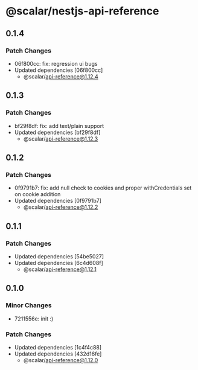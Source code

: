 # @scalar/nestjs-api-reference

## 0.1.4

### Patch Changes

- 06f800cc: fix: regression ui bugs
- Updated dependencies [06f800cc]
  - @scalar/api-reference@1.12.4

## 0.1.3

### Patch Changes

- bf29f8df: fix: add text/plain support
- Updated dependencies [bf29f8df]
  - @scalar/api-reference@1.12.3

## 0.1.2

### Patch Changes

- 0f9791b7: fix: add null check to cookies and proper withCredentials set on cookie addition
- Updated dependencies [0f9791b7]
  - @scalar/api-reference@1.12.2

## 0.1.1

### Patch Changes

- Updated dependencies [54be5027]
- Updated dependencies [6c4d608f]
  - @scalar/api-reference@1.12.1

## 0.1.0

### Minor Changes

- 7211556e: init :)

### Patch Changes

- Updated dependencies [1c4f4c88]
- Updated dependencies [432d16fe]
  - @scalar/api-reference@1.12.0
